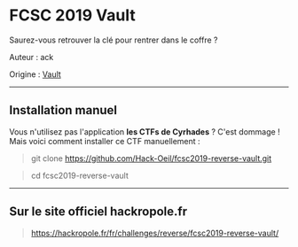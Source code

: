 # FCSC 2019 Vault

Saurez-vous retrouver la clé pour rentrer dans le coffre ?


Auteur : ack

Origine : [Vault](https://hackropole.fr/fr/challenges/reverse/fcsc2019-reverse-vault/)


-----------

## Installation manuel
Vous n'utilisez pas l'application **les CTFs de Cyrhades** ? C'est dommage !
Mais voici comment installer ce CTF manuellement :

> git clone https://github.com/Hack-Oeil/fcsc2019-reverse-vault.git

> cd fcsc2019-reverse-vault


-----------

## Sur le site officiel hackropole.fr
> https://hackropole.fr/fr/challenges/reverse/fcsc2019-reverse-vault/
